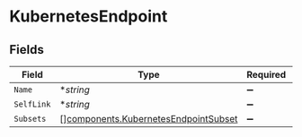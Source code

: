 # KubernetesEndpoint


## Fields

| Field                                                                                        | Type                                                                                         | Required                                                                                     | Description                                                                                  |
| -------------------------------------------------------------------------------------------- | -------------------------------------------------------------------------------------------- | -------------------------------------------------------------------------------------------- | -------------------------------------------------------------------------------------------- |
| `Name`                                                                                       | **string*                                                                                    | :heavy_minus_sign:                                                                           | N/A                                                                                          |
| `SelfLink`                                                                                   | **string*                                                                                    | :heavy_minus_sign:                                                                           | N/A                                                                                          |
| `Subsets`                                                                                    | [][components.KubernetesEndpointSubset](../../models/components/kubernetesendpointsubset.md) | :heavy_minus_sign:                                                                           | N/A                                                                                          |